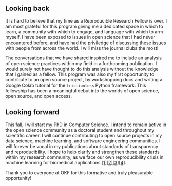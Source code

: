 ## Looking back

It is hard to believe that my time as a Reproducible Research Fellow is over. I am most grateful for this program giving me a dedicated space in which to learn, a community with which to engage, and language with which to arm myself. I have been exposed to issues in open science that I had never encountered before, and have had the priviledge of discussing these issues with people from across the world. I will miss the journal clubs the most!

The conversations that we have shared inspired me to include an analysis of open science practices within my field in a forthcoming publication. I would surely not have thought to do this analysis without the knowledge that I gained as a fellow. This program was also my first opportunity to contribute to an open source project, by workshopping docs and writing a Google Colab tutorial for the `frictionless` Python framework. This fellowship has been a meaningful debut into the worlds of open science, open source, and open access.

## Looking forward

This fall, I will start my PhD in Computer Science. I intend to remain active in the open science community as a doctoral student and throughout my scientific career. I will continue contributing to open source projects in my data science, machine learning, and software engineering communities. I will forever be vocal in my publications about standards of transparency and reproducibility. I hope to help clarify and strengthen these standards within my research community, as we face our own reproducibility crisis in machine learning for biomedical applications [[1]](https://stm.sciencemag.org/content/13/586/eabb1655)[[2]](https://idp.nature.com/authorize/casa?redirect_uri=https://www.nature.com/articles/s41586-020-2766-y&casa_token=7YMpxmLqxGgAAAAA:IwHzuUS9Ny1zPMYJ3khrwT2L6QmbIm_hH_XAzkQagtIxtilBGU3KzWI1YBLfh2CV-aYOo0Xkj4AXM2Yt)[[3]](https://www.nature.com/articles/s42256-021-00307-0)[[4]](https://pubs.rsna.org/doi/10.1148/ryai.2020200029).

Thank you to everyone at OKF for this formative and truly pleasurable opportunity!
